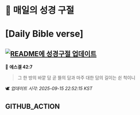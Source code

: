 # 🙏 매일의 성경 구절
# [Daily Bible verse]
## [![README에 성경구절 업데이트](https://github.com/DONGSUKA/first_test/actions/workflows/update-readme-bible.yml/badge.svg)](https://github.com/DONGSUKA/first_test/actions/workflows/update-readme-bible.yml)
<!-- START_BIBLE_VERSE -->
📖 **에스겔 42:7**
> 그 한 방의 바깥 담 곧 뜰의 담과 마주 대한 담의 길이는 쉰 척이니

🕊️ _업데이트 시각: 2025-09-15 22:52:15 KST_
  <!-- END_BIBLE_VERSE -->
## GITHUB_ACTION
